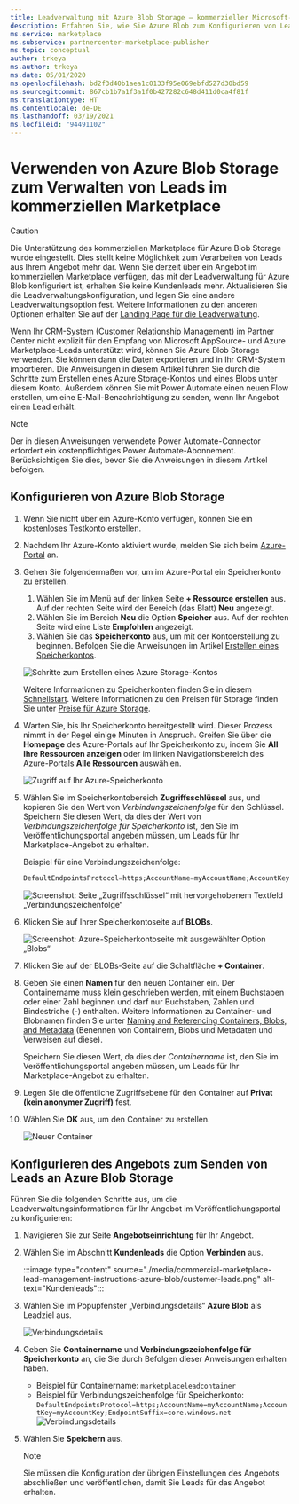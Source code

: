 ```yaml
---
title: Leadverwaltung mit Azure Blob Storage – kommerzieller Microsoft-Marketplace
description: Erfahren Sie, wie Sie Azure Blob zum Konfigurieren von Leads für Microsoft AppSource und Azure Marketplace verwenden.
ms.service: marketplace
ms.subservice: partnercenter-marketplace-publisher
ms.topic: conceptual
author: trkeya
ms.author: trkeya
ms.date: 05/01/2020
ms.openlocfilehash: bd2f3d40b1aea1c0133f95e069ebfd527d30bd59
ms.sourcegitcommit: 867cb1b7a1f3a1f0b427282c648d411d0ca4f81f
ms.translationtype: HT
ms.contentlocale: de-DE
ms.lasthandoff: 03/19/2021
ms.locfileid: "94491102"
---
```

# <a name="use-azure-blob-storage-to-manage-commercial-marketplace-leads"></a>Verwenden von Azure Blob Storage zum Verwalten von Leads im kommerziellen Marketplace

>[!Caution]
>Die Unterstützung des kommerziellen Marketplace für Azure Blob Storage wurde eingestellt. Dies stellt keine Möglichkeit zum Verarbeiten von Leads aus Ihrem Angebot mehr dar. Wenn Sie derzeit über ein Angebot im kommerziellen Marketplace verfügen, das mit der Leadverwaltung für Azure Blob konfiguriert ist, erhalten Sie keine Kundenleads mehr. Aktualisieren Sie die Leadverwaltungskonfiguration, und legen Sie eine andere Leadverwaltungsoption fest. Weitere Informationen zu den anderen Optionen erhalten Sie auf der [Landing Page für die Leadverwaltung](./commercial-marketplace-get-customer-leads.md).

 Wenn Ihr CRM-System (Customer Relationship Management) im Partner Center nicht explizit für den Empfang von Microsoft AppSource- und Azure Marketplace-Leads unterstützt wird, können Sie Azure Blob Storage verwenden. Sie können dann die Daten exportieren und in Ihr CRM-System importieren. Die Anweisungen in diesem Artikel führen Sie durch die Schritte zum Erstellen eines Azure Storage-Kontos und eines Blobs unter diesem Konto. Außerdem können Sie mit Power Automate einen neuen Flow erstellen, um eine E-Mail-Benachrichtigung zu senden, wenn Ihr Angebot einen Lead erhält.

>[!NOTE]
>Der in diesen Anweisungen verwendete Power Automate-Connector erfordert ein kostenpflichtiges Power Automate-Abonnement. Berücksichtigen Sie dies, bevor Sie die Anweisungen in diesem Artikel befolgen.

## <a name="configure-azure-blob-storage"></a>Konfigurieren von Azure Blob Storage

1. Wenn Sie nicht über ein Azure-Konto verfügen, können Sie ein [kostenloses Testkonto erstellen](https://azure.microsoft.com/pricing/free-trial/).

2. Nachdem Ihr Azure-Konto aktiviert wurde, melden Sie sich beim [Azure-Portal](https://portal.azure.com) an.

3. Gehen Sie folgendermaßen vor, um im Azure-Portal ein Speicherkonto zu erstellen.  
    1. Wählen Sie im Menü auf der linken Seite **+ Ressource erstellen** aus.  Auf der rechten Seite wird der Bereich (das Blatt) **Neu** angezeigt.
    2. Wählen Sie im Bereich **Neu** die Option **Speicher** aus.  Auf der rechten Seite wird eine Liste **Empfohlen** angezeigt.
    3. Wählen Sie das **Speicherkonto** aus, um mit der Kontoerstellung zu beginnen.  Befolgen Sie die Anweisungen im Artikel [Erstellen eines Speicherkontos](../../storage/common/storage-account-create.md?tabs=azure-portal).

    ![Schritte zum Erstellen eines Azure Storage-Kontos](./media/commercial-marketplace-lead-management-instructions-azure-blob/azure-storage-create.png)

    Weitere Informationen zu Speicherkonten finden Sie in diesem [Schnellstart](../../storage/blobs/storage-quickstart-blobs-portal.md).  Weitere Informationen zu den Preisen für Storage finden Sie unter [Preise für Azure Storage](https://azure.microsoft.com/pricing/details/storage/).

4. Warten Sie, bis Ihr Speicherkonto bereitgestellt wird. Dieser Prozess nimmt in der Regel einige Minuten in Anspruch.  Greifen Sie über die **Homepage** des Azure-Portals auf Ihr Speicherkonto zu, indem Sie **All Ihre Ressourcen anzeigen** oder im linken Navigationsbereich des Azure-Portals **Alle Ressourcen** auswählen.

    ![Zugriff auf Ihr Azure-Speicherkonto](./media/commercial-marketplace-lead-management-instructions-azure-blob/azure-storage-access.png)

5. Wählen Sie im Speicherkontobereich **Zugriffsschlüssel** aus, und kopieren Sie den Wert von *Verbindungszeichenfolge* für den Schlüssel. Speichern Sie diesen Wert, da dies der Wert von *Verbindungszeichenfolge für Speicherkonto* ist, den Sie im Veröffentlichungsportal angeben müssen, um Leads für Ihr Marketplace-Angebot zu erhalten.

     Beispiel für eine Verbindungszeichenfolge:

     ```sql
     DefaultEndpointsProtocol=https;AccountName=myAccountName;AccountKey=myAccountKey;EndpointSuffix=core.windows.net
     ```

    ![Screenshot: Seite „Zugriffsschlüssel“ mit hervorgehobenem Textfeld „Verbindungszeichenfolge“](./media/commercial-marketplace-lead-management-instructions-azure-blob/azure-storage-keys-2.png)

6. Klicken Sie auf Ihrer Speicherkontoseite auf **BLOBs**.

   ![Screenshot: Azure-Speicherkontoseite mit ausgewählter Option „Blobs“](./media/commercial-marketplace-lead-management-instructions-azure-blob/select-blobs.png)

7. Klicken Sie auf der BLOBs-Seite auf die Schaltfläche **+ Container**.

8. Geben Sie einen **Namen** für den neuen Container ein. Der Containername muss klein geschrieben werden, mit einem Buchstaben oder einer Zahl beginnen und darf nur Buchstaben, Zahlen und Bindestriche (-) enthalten. Weitere Informationen zu Container- und Blobnamen finden Sie unter [Naming and Referencing Containers, Blobs, and Metadata](/rest/api/storageservices/naming-and-referencing-containers--blobs--and-metadata) (Benennen von Containern, Blobs und Metadaten und Verweisen auf diese).

    Speichern Sie diesen Wert, da dies der *Containername* ist, den Sie im Veröffentlichungsportal angeben müssen, um Leads für Ihr Marketplace-Angebot zu erhalten.

9. Legen Sie die öffentliche Zugriffsebene für den Container auf **Privat (kein anonymer Zugriff)** fest.

10. Wählen Sie **OK** aus, um den Container zu erstellen.

    ![Neuer Container](./media/commercial-marketplace-lead-management-instructions-azure-blob/new-container.png)

## <a name="configure-your-offer-to-send-leads-to-azure-blob-storage"></a>Konfigurieren des Angebots zum Senden von Leads an Azure Blob Storage

Führen Sie die folgenden Schritte aus, um die Leadverwaltungsinformationen für Ihr Angebot im Veröffentlichungsportal zu konfigurieren:

1. Navigieren Sie zur Seite **Angebotseinrichtung** für Ihr Angebot.
2. Wählen Sie im Abschnitt **Kundenleads** die Option **Verbinden** aus.

    :::image type="content" source="./media/commercial-marketplace-lead-management-instructions-azure-blob/customer-leads.png" alt-text="Kundenleads":::

3. Wählen Sie im Popupfenster „Verbindungsdetails“ **Azure Blob** als Leadziel aus.

    ![Verbindungsdetails](./media/commercial-marketplace-lead-management-instructions-azure-blob/connect-details.png) 

4. Geben Sie **Containername** und **Verbindungszeichenfolge für Speicherkonto** an, die Sie durch Befolgen dieser Anweisungen erhalten haben.

    * Beispiel für Containername: `marketplaceleadcontainer`
    * Beispiel für Verbindungszeichenfolge für Speicherkonto: `DefaultEndpointsProtocol=https;AccountName=myAccountName;AccountKey=myAccountKey;EndpointSuffix=core.windows.net` ![Verbindungsdetails](./media/commercial-marketplace-lead-management-instructions-azure-blob/connection-details.png) 

5. Wählen Sie **Speichern** aus.

    > [!NOTE]
    > Sie müssen die Konfiguration der übrigen Einstellungen des Angebots abschließen und veröffentlichen, damit Sie Leads für das Angebot erhalten.